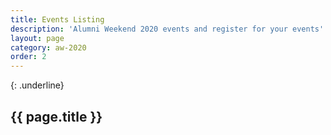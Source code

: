 ```yaml
---
title: Events Listing
description: 'Alumni Weekend 2020 events and register for your events'
layout: page
category: aw-2020
order: 2
---
```

{: .underline}
## {{ page.title }}
